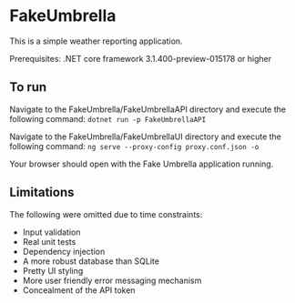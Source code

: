 # FakeUmbrella

This is a simple weather reporting application.

Prerequisites: .NET core framework 3.1.400-preview-015178 or higher

## To run

Navigate to the FakeUmbrella/FakeUmbrellaAPI directory and execute the following command: `dotnet run -p FakeUmbrellaAPI`

Navigate to the  FakeUmbrella/FakeUmbrellaUI directory and execute the following command: `ng serve --proxy-config proxy.conf.json -o`

Your browser should open with the Fake Umbrella application running.

## Limitations

The following were omitted due to time constraints:
* Input validation
* Real unit tests
* Dependency injection
* A more robust database than SQLite
* Pretty UI styling
* More user friendly error messaging mechanism
* Concealment of the API token